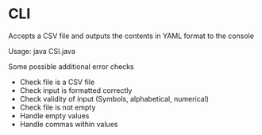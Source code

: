 # CLI
Accepts a CSV file and outputs the contents in YAML format to the console

Usage: java CSI.java <CSV filepath>

Some possible additional error checks
- Check file is a CSV file
- Check input is formatted correctly
- Check validity of input (Symbols, alphabetical, numerical)
- Check file is not empty
- Handle empty values
- Handle commas within values
